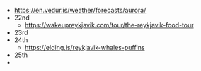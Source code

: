 - https://en.vedur.is/weather/forecasts/aurora/
- 22nd
	- https://wakeupreykjavik.com/tour/the-reykjavik-food-tour
- 23rd
- 24th
	- https://elding.is/reykjavik-whales-puffins
- 25th
-